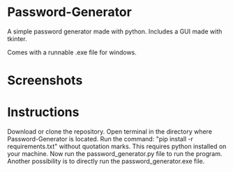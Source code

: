 # Password-Generator
A simple password generator made with python. Includes a GUI made with tkinter.

Comes with a runnable .exe file for windows.

# Screenshots

# Instructions
Download or clone the repository. Open terminal in the directory where Password-Generator is located. Run the command: "pip install -r requirements.txt" without quotation marks. This requires python installed on your machine. Now run the password_generator.py file to run the program. Another possibility is to directly run the password_generator.exe file.
